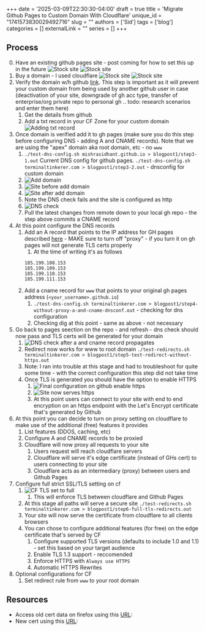 +++
date = '2025-03-09T22:30:30-04:00'
draft = true
title = 'Migrate Github Pages to Custom Domain With Cloudflare'
unique_id = "1741573830029492716"
slug = ""
authors = ['Sid']
tags = ['blog']
categories = []
externalLink = ""
series = []
+++

## Process
0. Have an existing github pages site - post coming for how to set this up in the future
![Stock site](/assets/1741573830029492716/gh-pages-stock-site.png)
![Stock site](/assets/1741573830029492716/gh-pages-stock-site_small.png)
1. Buy a domain - I used cloudflare
![Stock site](/assets/1741573830029492716/cf-register-domain.png)
![Stock site](/assets/1741573830029492716/cf-register-domain_small.png)
2. Verify the domain w/h github [link](https://docs.github.com/en/pages/configuring-a-custom-domain-for-your-github-pages-site/verifying-your-custom-domain-for-github-pages#verifying-a-domain-for-your-user-site). This step is important as it will prevent your custom domain from being used by another github user in case (deactivation of your site, downgrade of gh acc type, transfer of enterprise/org private repo to personal gh .. todo: research scenarios and enter them here)
   1. Get the details from github
   2. Add a txt record in your CF Zone for your custom domain
![Adding txt record](/assets/1741573830029492716/cf-verify-gh-custom-domain_small.png)
3. Once domain is verified add it to gh pages (make sure you do this step before configuring DNS - adding A and CNAME records). Note that we are using the "apex" domain aka root domain, etc - no `www`
   1. `./test-dns-config.sh mishrasidhant.github.io > blogpost1/step3-1.out` Current DNS config for github pages. `./test-dns-config.sh terminaltinkerer.com > blogpost1/step3-2.out` - dnsconfig for custom domain
   2. ![Add domain](/assets/1741573830029492716/gh-add-custom-domain_small.png)
   3. ![Site before add domain](/assets/1741573830029492716/gh-site-b4-add-custom-domain_small.png)
   4. ![Site after add domain](/assets/1741573830029492716/gh-site-after-add-custom-domain_small.png)
   5. Note the DNS check fails and the site is configured as http
   6. ![DNS check](/assets/1741573830029492716/gh-dns-check-after-add-custom-domain_small.png)
   7. Pull the latest changes from remote down to your local gh repo - the step above commits a CNAME record
4. At this point configure the DNS records
   1. Add an A record that points to the IP address for GH pages described [here](https://docs.github.com/en/pages/configuring-a-custom-domain-for-your-github-pages-site/managing-a-custom-domain-for-your-github-pages-site#configuring-an-apex-domain) - MAKE sure to turn off "proxy" - if you turn it on gh pages will not generate TLS certs properly
      1. At the time of writing it's as follows
		```
		185.199.108.153
		185.199.109.153
		185.199.110.153
		185.199.111.153
		```
   2. Add a cname record for `www` that points to your original gh pages address (`<your_username>.github.io`)
      1. `./test-dns-config.sh terminaltinkerer.com > blogpost1/step4-without-proxy-a-and-cname-dnsconf.out` - checking for dns configuration
      2. Checking dig at this point - same as above - not necessary
5. Go back to pages seection on the repo - and refresh - dns check should now pass and TLS certs will be generated for your domain
   1. ![DNS check after a and cname record propagates](/assets/1741573830029492716/gh-dns-check-after-add-custom-domain_small.png)
   2. Redirect now works for www to root domain `./test-redirects.sh terminaltinkerer.com > blogpost1/step5-test-redirect-without-https.out` 
   3. Note: I ran into trouble at this stage and had to troubleshoot for quite some time - with the correct configuration this step did not take time
   2. Once TLS is generated you should have the option to enable HTTPS
      1. ![Final configuration on github enable https](/assets/1741573830029492716/gh-final-config-enforce-https_small.png)
      2. ![Site now serves https](/assets/1741573830029492716/gh-site-after-https-enforce_small.png)
      3. At this point users can connect to your site with end to end encryption on an https endpoint with the Let's Encrypt certificate that's generated by Github
6. At this point you can decide to turn on proxy setting on cloudflare to make use of the additional (free) features it provides
   1. List features (DDOS, caching, etc)
   2. Configure A and CNAME records to be proxied
   3. Cloudflare will now proxy all requests to your site
      1. Users request will reach cloudflare servers
      2. Cloudflare will serve it's edge certificate (instead of GHs cert) to users connecting to your site
      3. Cloudflare acts as an intermediary (proxy) between users and Github Pages
7. Configure full strict SSL/TLS setting on cf
   1. ![CF TLS set to full](/assets/1741573830029492716/cf-ssl-full-strict.png)
      1. This will enforce TLS between cloudflare and Github Pages
   2. At this stage all paths will serve a secure site `./test-redirects.sh terminaltinkerer.com > blogpost1/step6-full-tls-redirects.out`
   3. Your site will now serve the certificate from cloudflare to all clients browsers
   4. You can chose to configure additional features (for free) on the edge certificate that's served by CF
      1. Configure supported TLS versions (defaults to include 1.0 and 1.1) - set this based on your target audience
      2. Enable TLS 1.3 support - reccomended
	  3. Enforce HTTPS with `Always use HTTPS`
	  4. Automatic HTTPS Rewrites
8. Optional configurations for CF
	  1. Set redirect rule from `www` to your root domain

## Resources
- Access old cert data on firefox using this [URL](about:certificate?cert=MIIFETCCA%2FmgAwIBAgISBEIDaG93OGwWl8Py4Kso0dQsMA0GCSqGSIb3DQEBCwUAMDMxCzAJBgNVBAYTAlVTMRYwFAYDVQQKEw1MZXQncyBFbmNyeXB0MQwwCgYDVQQDEwNSMTEwHhcNMjUwMzA5MTUxMDQ3WhcNMjUwNjA3MTUxMDQ2WjAfMR0wGwYDVQQDExR0ZXJtaW5hbHRpbmtlcmVyLmNvbTCCASIwDQYJKoZIhvcNAQEBBQADggEPADCCAQoCggEBAJiYWOvsy7Z3gehwDociMe%2FSY2NnAZyQThAWlJz1GbYFMFa2gkFi1DELecDU4cE2Ex9ccBYh0BxTE4w8DIxdFUf4x5QpQY%2FC47Iptht3jahz6thjkTfSJlBhoQS9%2BnYiBqWgPdwHS4%2B3BiS2F5Iuya7cFiwsw2yUIy2fndRA2pgmPWeHN7ZMpKPuUjHjhyztOO5wpbWYfcOHlvsuRWyibCT%2FY0K25HzUX2uWcyR6DKWJaIbxcQN5Uw6IHG5apfCADGYNpKIgtbkJHAA1jzyJp4qMTlf9HigZOmPQVgPp9TINN0A%2FmpBxM9fXtH5BSLQFqo73ZTaHh2bK%2F22DQ%2B9IrI0CAwEAAaOCAjEwggItMA4GA1UdDwEB%2FwQEAwIFoDAdBgNVHSUEFjAUBggrBgEFBQcDAQYIKwYBBQUHAwIwDAYDVR0TAQH%2FBAIwADAdBgNVHQ4EFgQUWMmyqmjmpUjM2CvoQrK%2Ff75FZmgwHwYDVR0jBBgwFoAUxc9GpOr0w8B6bJXELbBeki8m47kwVwYIKwYBBQUHAQEESzBJMCIGCCsGAQUFBzABhhZodHRwOi8vcjExLm8ubGVuY3Iub3JnMCMGCCsGAQUFBzAChhdodHRwOi8vcjExLmkubGVuY3Iub3JnLzA5BgNVHREEMjAwghR0ZXJtaW5hbHRpbmtlcmVyLmNvbYIYd3d3LnRlcm1pbmFsdGlua2VyZXIuY29tMBMGA1UdIAQMMAowCAYGZ4EMAQIBMIIBAwYKKwYBBAHWeQIEAgSB9ASB8QDvAHUA5tIxY0B3jMEQQQbXcbnOwdJA9paEhvu6hzId%2FR43jlAAAAGVe6r77AAABAMARjBEAiB4eiYnO3bIeoPKrKN1XN4DdCY2%2Bf3MAvBp7yvHKJBpbwIgfcMLoxB%2BZUxaOOKQW7CNaVf9XAwfBUKEnW9IwVDscL0AdgDM%2Bw9qhXEJZf6Vm1PO6bJ8IumFXA2XjbapflTA%2FkwNsAAAAZV7qvwpAAAEAwBHMEUCIATvjEQVTLguaWXBxALyc6HTnRcjaKwWv%2BuCImuFuSSrAiEA1Gix7BcHjbmxnHHwu2Uz7wSAE3jJGVVz3gx042bdTQcwDQYJKoZIhvcNAQELBQADggEBAJ4uaSrvnoR8a3pYSPszqHLsXw3%2BDJZtYYYXMFAWlhfilAhLN1f%2Bu3LPTKswuLvqtg%2FePAwtYo5tGKja8iN%2FGt7Z6nGT7we3Kc6ovc1hq2n3JlOxZJvOCpw%2BgHMkcsQoBZXqskd5GX%2BMY9ftT5Zhjdu%2BOHXiWP4beXzXRlIdDR2iRu2%2BXIZfSRXnj7qmo864NP%2Fgdh3p6NNGZjzsIWltsda72dY354iwngou7%2BDbOCojxZYYGnoCnjpusD2DnBPT%2FWyxQhkHxZ3v9sxhNxtsITcSDx%2Bzg441E2jwD2mPx0H2SqpTtdjFm4tarZbu81rfV%2BrPJGR8iMlwSLH2Lz6Je2Y%3D&cert=MIIFBjCCAu6gAwIBAgIRAIp9PhPWLzDvI4a9KQdrNPgwDQYJKoZIhvcNAQELBQAwTzELMAkGA1UEBhMCVVMxKTAnBgNVBAoTIEludGVybmV0IFNlY3VyaXR5IFJlc2VhcmNoIEdyb3VwMRUwEwYDVQQDEwxJU1JHIFJvb3QgWDEwHhcNMjQwMzEzMDAwMDAwWhcNMjcwMzEyMjM1OTU5WjAzMQswCQYDVQQGEwJVUzEWMBQGA1UEChMNTGV0J3MgRW5jcnlwdDEMMAoGA1UEAxMDUjExMIIBIjANBgkqhkiG9w0BAQEFAAOCAQ8AMIIBCgKCAQEAuoe8XBsAOcvKCs3UZxD5ATylTqVhyybKUvsVAbe5KPUoHu0nsyQYOWcJDAjs4DqwO3cOvfPlOVRBDE6uQdaZdN5R2%2B97%2F1i9qLcT9t4x1fJyyXJqC4N0lZxGAGQUmfOx2SLZzaiSqhwmej%2F%2B71gFewiVgdtxD4774zEJuwm%2BUE1fj5F2PVqdnoPy6cRms%2BEGZkNIGIBloDcYmpuEMpexsr3E%2BBUAnSeI%2B%2BJjF5ZsmydnS8TbKF5pwnnwSVzgJFDhxLyhBax7QG0AtMJBP6dYuC%2FFXJuluwme8f7rsIU5%2FagK70XEeOtlKsLPXzze41xNG%2FcLJyuqC0J3U095ah2H2QIDAQABo4H4MIH1MA4GA1UdDwEB%2FwQEAwIBhjAdBgNVHSUEFjAUBggrBgEFBQcDAgYIKwYBBQUHAwEwEgYDVR0TAQH%2FBAgwBgEB%2FwIBADAdBgNVHQ4EFgQUxc9GpOr0w8B6bJXELbBeki8m47kwHwYDVR0jBBgwFoAUebRZ5nu25eQBc4AIiMgaWPbpm24wMgYIKwYBBQUHAQEEJjAkMCIGCCsGAQUFBzAChhZodHRwOi8veDEuaS5sZW5jci5vcmcvMBMGA1UdIAQMMAowCAYGZ4EMAQIBMCcGA1UdHwQgMB4wHKAaoBiGFmh0dHA6Ly94MS5jLmxlbmNyLm9yZy8wDQYJKoZIhvcNAQELBQADggIBAE7iiV0KAxyQOND1H%2FlxXPjDj7I3iHpvsCUf7b632IYGjukJhM1yv4Hz%2FMrPU0jtvfZpQtSlET41yBOykh0FX%2Bou1Nj4ScOt9ZmWnO8m2OG0JAtIIE3801S0qcYhyOE2G%2F93ZCkXufBL713qzXnQv5C%2FviOykNpKqUgxdKlEC%2BHi9i2DcaR1e9KUwQUZRhy5j%2FPEdEglKg3l9dtD4tuTm7kZtB8v32oOjzHTYw%2B7KdzdZiw%2FsBtnUfhBPORNuay4pJxmY%2FWrhSMdzFO2q3Gu3MUBcdo27goYKjL9CTF8j%2FZz55yctUoVaneCWs%2FajUX%2BHypkBTA%2Bc8LGDLnWO2NKq0YD%2FpnARkAnYGPfUDoHR9gVSp%2FqRx%2BZWghiDLZsMwhN1zjtSC0uBWiugF3vTNzYIEFfaPG7Ws3jDrAMMYebQ95JQ%2BHIBD%2FRPBuHRTBpqKlyDnkSHDHYPiNX3adPoPAcgdF3H2%2FW0rmoswMWgTlLn1Wu0mrks7%2FqpdWfS6PJ1jty80r2VKsM%2FDj3YIDfbjXKdaFU5C%2B8bhfJGqU3taKauuz0wHVGT3eo6FlWkWYtbt4pgdamlwVeZEW%2BLM7qZEJEsMNPrfC03APKmZsJgpWCDWOKZvkZcvjVuYkQ4omYCTX5ohy%2BknMjdOmdH9c7SpqEWBDC86fiNex%2BO0XOMEZSa8DA&cert=MIIFazCCA1OgAwIBAgIRAIIQz7DSQONZRGPgu2OCiwAwDQYJKoZIhvcNAQELBQAwTzELMAkGA1UEBhMCVVMxKTAnBgNVBAoTIEludGVybmV0IFNlY3VyaXR5IFJlc2VhcmNoIEdyb3VwMRUwEwYDVQQDEwxJU1JHIFJvb3QgWDEwHhcNMTUwNjA0MTEwNDM4WhcNMzUwNjA0MTEwNDM4WjBPMQswCQYDVQQGEwJVUzEpMCcGA1UEChMgSW50ZXJuZXQgU2VjdXJpdHkgUmVzZWFyY2ggR3JvdXAxFTATBgNVBAMTDElTUkcgUm9vdCBYMTCCAiIwDQYJKoZIhvcNAQEBBQADggIPADCCAgoCggIBAK3oJHP0FDfzm54rVygch77ct984kIxuPOZXoHj3dcKi%2FvVqbvYATyjb3miGbESTtrFj%2FRQSa78f0uoxmyF%2B0TM8ukj13Xnfs7j%2FEvEhmkvBioZxaUpmZmyPfjxwv60pIgbz5MDmgK7iS4%2B3mX6UA5%2FTR5d8mUgjU%2Bg4rk8Kb4Mu0UlXjIB0ttov0DiNewNwIRt18jA8%2Bo%2Bu3dpjq%2BsWT8KOEUt%2Bzwvo%2F7V3LvSye0rgTBIlDHCNAymg4VMk7BPZ7hm%2FELNKjD%2BJo2FR3qyHB5T0Y3HsLuJvW5iB4YlcNHlsdu87kGJ55tukmi8mxdAQ4Q7e2RCOFvu396j3x%2BUCB5iPNgiV5%2BI3lg02dZ77DnKxHZu8A%2FlJBdiB3QW0KtZB6awBdpUKD9jf1b0SHzUvKBds0pjBqAlkd25HN7rOrFleaJ1%2FctaJxQZBKT5ZPt0m9STJEadao0xAH0ahmbWnOlFuhjuefXKnEgV4We0%2BUXgVCwOPjdAvBbI%2Be0ocS3MFEvzG6uBQE3xDk3SzynTnjh8BCNAw1FtxNrQHusEwMFxIt4I7mKZ9YIqioymCzLq9gwQbooMDQaHWBfEbwrbwqHyGO0aoSCqI3Haadr8faqU9GY%2FrOPNk3sgrDQoo%2F%2Ffb4hVC1CLQJ13hef4Y53CIrU7m2Ys6xt0nUW7%2FvGT1M0NPAgMBAAGjQjBAMA4GA1UdDwEB%2FwQEAwIBBjAPBgNVHRMBAf8EBTADAQH%2FMB0GA1UdDgQWBBR5tFnme7bl5AFzgAiIyBpY9umbbjANBgkqhkiG9w0BAQsFAAOCAgEAVR9YqbyyqFDQDLHYGmkgJykIrGF1XIpu%2BILlaS%2FV9lZLubhzEFnTIZd%2B50xx%2B7LSYK05qAvqFyFWhfFQDlnrzuBZ6brJFe%2BGnY%2BEgPbk6ZGQ3BebYhtF8GaV0nxvwuo77x%2FPy9auJ%2FGpsMiu%2FX1%2BmvoiBOv%2F2X%2FqkSsisRcOj%2FKKNFtY2PwByVS5uCbMiogziUwthDyC3%2B6WVwW6LLv3xLfHTjuCvjHIInNzktHCgKQ5ORAzI4JMPJ%2BGslWYHb4phowim57iaztXOoJwTdwJx4nLCgdNbOhdjsnvzqvHu7UrTkXWStAmzOVyyghqpZXjFaH3pO3JLF%2Bl%2B%2F%2BsKAIuvtd7u%2BNxe5AW0wdeRlN8NwdCjNPElpzVmbUq4JUagEiuTDkHzsxHpFKVK7q4%2B63SM1N95R1NbdWhscdCb%2BZAJzVcoyi3B43njTOQ5yOf%2B1CceWxG1bQVs5ZufpsMljq4Ui0%2F1lvh%2BwjChP4kqKOJ2qxq4RgqsahDYVvTH9w7jXbyLeiNdd8XM2w9U%2Ft7y0Ff%2F9yi0GE44Za4rF2LN9d11TPAmRGunUHBcnWEvgJBQl9nJEiU0Zsnvgc%2FubhPgXRR4Xq37Z0j4r7g1SgEEzwxA57demyPxgcYxn%2FeR44%2FKJ4EBs%2BlVDR3veyJm%2BkXQ99b21%2F%2Bjh5Xos1AnX5iItreGCc%3D):
- New cert using this [URL](about:certificate?cert=MIIDwDCCA2agAwIBAgIQIao7MavbQcINWeBewTMJYjAKBggqhkjOPQQDAjA7MQswCQYDVQQGEwJVUzEeMBwGA1UEChMVR29vZ2xlIFRydXN0IFNlcnZpY2VzMQwwCgYDVQQDEwNXRTEwHhcNMjUwMzA4MTgyOTA5WhcNMjUwNjA2MTkyNjMwWjAfMR0wGwYDVQQDExR0ZXJtaW5hbHRpbmtlcmVyLmNvbTBZMBMGByqGSM49AgEGCCqGSM49AwEHA0IABIQdG3Trn2a0Vqay3HmJnQlJCwMRUbK5Uf1uQ73qIIKcJz3zveXZjCHojPoJoXKa0XrKgBmYdfx4gvJOZc%2BFuyijggJmMIICYjAOBgNVHQ8BAf8EBAMCB4AwEwYDVR0lBAwwCgYIKwYBBQUHAwEwDAYDVR0TAQH%2FBAIwADAdBgNVHQ4EFgQU%2Fsjv9eVXerhEw9yjmrcfYxQIwt8wHwYDVR0jBBgwFoAUkHeSNWfE%2F6jMqeZ72YB5e8yT%2BTgwXgYIKwYBBQUHAQEEUjBQMCcGCCsGAQUFBzABhhtodHRwOi8vby5wa2kuZ29vZy9zL3dlMS9JYW8wJQYIKwYBBQUHMAKGGWh0dHA6Ly9pLnBraS5nb29nL3dlMS5jcnQwNwYDVR0RBDAwLoIUdGVybWluYWx0aW5rZXJlci5jb22CFioudGVybWluYWx0aW5rZXJlci5jb20wEwYDVR0gBAwwCjAIBgZngQwBAgEwNgYDVR0fBC8wLTAroCmgJ4YlaHR0cDovL2MucGtpLmdvb2cvd2UxL1R0T1RUckM4dlJRLmNybDCCAQUGCisGAQQB1nkCBAIEgfYEgfMA8QB3AM8RVu7VLnyv84db2Wkum%2BkacWdKsBfsrAHSW3fOzDsIAAABlXc7nYYAAAQDAEgwRgIhALsKtTcDvkzDBRyJj14Xw2ne%2B8iD7avwUdKSweIsUAyqAiEAuWaBmG6KO%2FWzwVRrknSFikSqdO4xSNJAzablFDkFhqgAdgBzICIPCBaK%2BfPEposKsmqaSgDu9XeFighNBQDUpUJEWQAAAZV3O513AAAEAwBHMEUCIHL0PzHconv6xqBsEgUdHXoIob3dzmQN4h%2Fl4BWHDm%2FsAiEA4MFXiGkeqz9DRbuNDQUF5rkz7Pmb0ntoVbWoJkuSKQ8wCgYIKoZIzj0EAwIDSAAwRQIhAL%2B%2BcoMN3%2Fipe%2BeadrYfW122F10WW8fB0EMkhM0aq9qwAiBG0HEV3rQdC0me2x3Ow0a%2B1XJ9ySKjkseMbcu%2FGXhRVw%3D%3D&cert=MIICnzCCAiWgAwIBAgIQf%2FMZd5csIkp2FV0TttaF4zAKBggqhkjOPQQDAzBHMQswCQYDVQQGEwJVUzEiMCAGA1UEChMZR29vZ2xlIFRydXN0IFNlcnZpY2VzIExMQzEUMBIGA1UEAxMLR1RTIFJvb3QgUjQwHhcNMjMxMjEzMDkwMDAwWhcNMjkwMjIwMTQwMDAwWjA7MQswCQYDVQQGEwJVUzEeMBwGA1UEChMVR29vZ2xlIFRydXN0IFNlcnZpY2VzMQwwCgYDVQQDEwNXRTEwWTATBgcqhkjOPQIBBggqhkjOPQMBBwNCAARvzTr%2BZ1dHTCEDhUDCR127WEcPQMFcF4XGGTfn1XzthkubgdnXGhOlCgP4mMTG6J7%2FEFmPLCaY9eYmJbsPAvpWo4H%2BMIH7MA4GA1UdDwEB%2FwQEAwIBhjAdBgNVHSUEFjAUBggrBgEFBQcDAQYIKwYBBQUHAwIwEgYDVR0TAQH%2FBAgwBgEB%2FwIBADAdBgNVHQ4EFgQUkHeSNWfE%2F6jMqeZ72YB5e8yT%2BTgwHwYDVR0jBBgwFoAUgEzW63T%2FSTaj1dj8tT7FavCUHYwwNAYIKwYBBQUHAQEEKDAmMCQGCCsGAQUFBzAChhhodHRwOi8vaS5wa2kuZ29vZy9yNC5jcnQwKwYDVR0fBCQwIjAgoB6gHIYaaHR0cDovL2MucGtpLmdvb2cvci9yNC5jcmwwEwYDVR0gBAwwCjAIBgZngQwBAgEwCgYIKoZIzj0EAwMDaAAwZQIxAOcCq1HW90OVznX%2B0RGU1cxAQXomvtgM8zItPZCuFQ8jSBJSjz5keROv9aYsAm5VsQIwJonMaAFi54mrfhfoFNZEfuNMSQ6%2FbIBiNLiyoX46FohQvKeIoJ99cx7sUkFN7uJW&cert=MIICCTCCAY6gAwIBAgINAgPlwGjvYxqccpBQUjAKBggqhkjOPQQDAzBHMQswCQYDVQQGEwJVUzEiMCAGA1UEChMZR29vZ2xlIFRydXN0IFNlcnZpY2VzIExMQzEUMBIGA1UEAxMLR1RTIFJvb3QgUjQwHhcNMTYwNjIyMDAwMDAwWhcNMzYwNjIyMDAwMDAwWjBHMQswCQYDVQQGEwJVUzEiMCAGA1UEChMZR29vZ2xlIFRydXN0IFNlcnZpY2VzIExMQzEUMBIGA1UEAxMLR1RTIFJvb3QgUjQwdjAQBgcqhkjOPQIBBgUrgQQAIgNiAATzdHOnaItgrkO4NcWBMHtLSZ37wWHO5t5GvWvVYRg1rkDdc%2FeJkTBa6zzuhXyiQHY7qca4R9gq55KRanPpsXI5nymfopjTX15YhmUPoYRlBtHci8nHc8iMai%2FlxKvRHYqjQjBAMA4GA1UdDwEB%2FwQEAwIBhjAPBgNVHRMBAf8EBTADAQH%2FMB0GA1UdDgQWBBSATNbrdP9JNqPV2Py1PsVq8JQdjDAKBggqhkjOPQQDAwNpADBmAjEA6ED%2Fg94D9J%2BuHXqnLrmvT%2FaDHQ4thQEd0dlq7A%2FCr8deVl5c1RxYIigL9zC2L7F8AjEA8GE8p%2FSgguMh1YQdc4acLa%2FKNJvxn7kjNuK8YAOdgLOaVsjh4rsUecrNIdSUtUlD):
